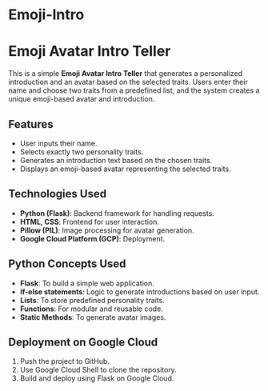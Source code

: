 # Emoji-Intro
# Emoji Avatar Intro Teller

This is a simple **Emoji Avatar Intro Teller** that generates a personalized introduction and an avatar based on the selected traits. Users enter their name and choose two traits from a predefined list, and the system creates a unique emoji-based avatar and introduction.

## Features
- User inputs their name.
- Selects exactly two personality traits.
- Generates an introduction text based on the chosen traits.
- Displays an emoji-based avatar representing the selected traits.

## Technologies Used
- **Python (Flask)**: Backend framework for handling requests.
- **HTML, CSS**: Frontend for user interaction.
- **Pillow (PIL)**: Image processing for avatar generation.
- **Google Cloud Platform (GCP)**: Deployment.

## Python Concepts Used
- **Flask**: To build a simple web application.
- **If-else statements**: Logic to generate introductions based on user input.
- **Lists**: To store predefined personality traits.
- **Functions**: For modular and reusable code.
- **Static Methods**: To generate avatar images.

## Deployment on Google Cloud
1. Push the project to GitHub.
2. Use Google Cloud Shell to clone the repository.
3. Build and deploy using Flask on Google Cloud.
